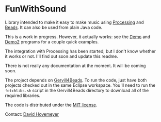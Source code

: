 FunWithSound
============

Library intended to make it easy to make music using [Processing](http://processessing.org) and [Beads](http://www.beadsproject.net).  It can also be used from plain Java code.

This is a work in progress.  However, it actually works: see the [Demo](https://github.com/daveho/FunWithSound/blob/master/FunWithSound/demo/io/github/daveho/funwithsound/demo/Demo.java) and [Demo2](https://github.com/daveho/FunWithSound/blob/master/FunWithSound/demo/io/github/daveho/funwithsound/demo/Demo2.java) programs for a couple quick examples.

The integration with Processing has been started, but I don't know whether it works or not.  I'll find out soon and update this readme.

There is not really any documentation at the moment.  It will be coming soon.

The project depends on [Gervill4Beads](https://github.com/daveho/Gervill4Beads).  To run the code, just have both projects checked out in the same Eclipse workspace.  You'll need to run the `fetchlibs.sh` script in the Gervill4Beads directory to download all of the required libraries.

The code is distributed under the [MIT license](https://github.com/daveho/FunWithSound/blob/master/LICENSE.txt).

Contact: [David Hovemeyer](mailto:david.hovemeyer@gmail.com)
